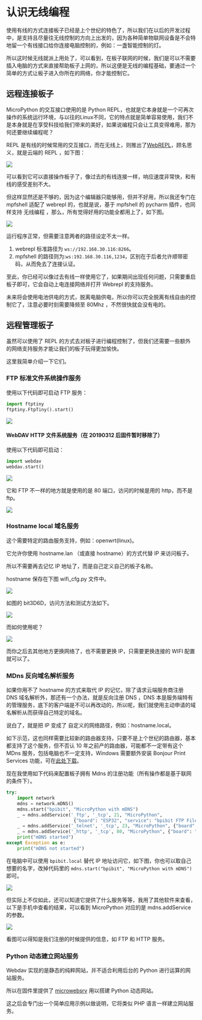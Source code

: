 认识无线编程
============

使用有线的方式连接板子已经是上个世纪的特色了，所以我们在以后的开发过程中，是支持且尽量往无线控制的方向上出发的，因为各种简单物联网设备是不会特地留一个有线接口给你连接电脑控制的，例如：一盏智能控制的灯。

所以这时候无线就派上用处了，可以看到，在板子联网的时候，我们是可以不需要插入电脑的方式来直接帮助板子上网的，所以这便是无线的编程基础，要通过一个简单的方式让板子进入你所在的网络，你才能控制它。

远程连接板子
------------

MicroPython 的交互接口使用的是 Python REPL，也就是它本身就是一个可再次操作的系统运行环境，与以往的Linux不同，它的特点就是简单容易使用，我们不是本身就是在享受科技给我们带来的美好，如果说编程只会让工具变得难用，那为何还要继续编程呢？

REPL 是有线的时候常用的交互接口，而在无线上，则推出了[WebREPL](http://micropython.org/webrepl)，顾名思义，就是云端的 REPL ，如下图：

![](../../assets/micropython/advanced/wireless/webrepl.png)

可以看到它可以直接操作板子了，像过去的有线连接一样，响应速度非常快，和有线的感受差别不大。

但这样显然还是不够的，因为这个编辑器只能够用，但并不好用，所以我还专门在 mpfshell 适配了 webrepl 的，也就是说，基于 mpfshell 的 pycharm 插件，也同样支持 无线编程 ，那么，所有觉得好用的功能全都用上了，如下图。

![](../../assets/micropython/advanced/wireless/pycharm.png)

运行程序正常，但需要注意两者的路径设定不太一样。

1.  webrepl 标准路径为 `ws://192.168.30.116:8266`。
2.  mpfshell 的路径则为:`ws:192.168.30.116,1234`，区别在于后者允许顺带密码，从而免去了连接认证。

至此，你已经可以像过去有线一样使用它了，如果期间出现任何问题，只需要重启板子即可，它会自动上电连接网络并打开 Webrepl 的支持服务。

未来将会使用电池供电的方式，脱离电脑供电，所以你可以完全脱离有线自由的控制它了，注意必要时刻需要降频至 80Mhz ，不然很快就会没有电的。

远程管理板子
------------

虽然可以使用了 REPL 的方式去对板子进行编程控制了，但我们还需要一些额外的网络支持服务才能让我们的板子玩得更加愉快。

这里我简单介绍一下它们。

### FTP 标准文件系统操作服务

使用以下代码即可启动 FTP 服务：

```python
import ftptiny
ftptiny.FtpTiny().start()
```

![](../../assets/micropython/advanced/wireless/ftp.png)

#### WebDAV HTTP 文件系统服务（在 20190312 后固件暂时移除了）

使用以下代码即可启动：

```python
import webdav
webdav.start()
```

![](../../assets/micropython/advanced/wireless/webdav.png)

它和 FTP 不一样的地方就是使用的是 80 端口，访问的时候是用的 http，而不是
ftp。

![](../../assets/micropython/advanced/wireless/webdav_index.png)

### Hostname local 域名服务

这个需要特定的路由服务支持，例如：openwrt(linux)。

它允许你使用 hostname.lan （或直接 hostname）的方式代替 IP 来访问板子。

所以不需要再去记忆 IP 地址了，而是自己定义自己的板子名称。

hostname 保存在下图 wifi\_cfg.py 文件中。

![](../../assets/micropython/advanced/wireless/wifi_cfg.png)

如图的 bit3D6D，访问方法和测试方法如下。

![](../../assets/micropython/advanced/wireless/hostname.png)

而如何使用呢？

![](../../assets/micropython/advanced/wireless/hostname_demo.png)

而你之后去其他地方更换网络了，也不需要更换 IP，只需要更换连接的 WIFI 配置就可以了。

### MDns 反向域名解析服务

如果你用不了 hostname 的方式来取代 IP 的记忆，除了请求云端服务商注册 DNS 域名解析外，那还有一个办法，就是反向注册 DNS ，DNS 本是服务端特有的管理服务，底下的客户端是不可以再改动的，所以呢，我们就使用主动申请的域名解析从而获得自己特定的域名。

说白了，就是把 IP 变成了 自定义的网络路径，例如：hostname.local。

如下示范，这也同样需要比较新的路由器支持，只要不是上个世纪的路由器，基本都支持了这个服务，但不否认 10 年之前产的路由器，可能都不一定带有这个 MDns 服务，包括电脑也不一定支持，Windows 需要额外安装 Bonjour Print Services 功能，可在[此处下载](https://support.apple.com/kb/DL999)。

现在我使用如下代码来配置板子拥有 Mdns 的注册功能（所有操作都是基于联网的条件下）。

```python
try:
    import network
    mdns = network.mDNS()
    mdns.start("bpibit", "MicroPython with mDNS")
    _ = mdns.addService('_ftp', '_tcp', 21, "MicroPython",
                         {"board": "ESP32", "service": "bpibit FTP File transfer", "passive": "True"})
    _ = mdns.addService('_telnet', '_tcp', 23, "MicroPython", {"board": "ESP32", "service": "bpibit Telnet REPL"})
    _ = mdns.addService('_http', '_tcp', 80, "MicroPython", {"board": "ESP32", "service": "bpibit Web server"})
    print("mDNS started")
except Exception as e:
    print("mDNS not started")
```

在电脑中可以使用 `bpibit.local` 替代 IP 地址访问它，如下图，你也可以取自己想要的名字，改掉代码里的 `mdns.start("bpibit", "MicroPython with mDNS")` 即可。

![](../../assets/micropython/advanced/wireless/mdns.png)

但实际上不仅如此，还可以知道它提供了什么服务等等，我用了其他软件来查看，以下是手机中查看的结果，可以看到 MicroPython 对应的是 mdns.addService 的参数。

![](../../assets/micropython/advanced/wireless/mdns_server.png)

看图可以得知是我们注册的时候提供的信息，如 FTP 和 HTTP 服务。

### Python 动态建立网站服务

Webdav 实现的是静态的纯粹网站，并不适合利用后台的 Python 进行运算的网站服务。

所以在固件里提供了 [microwebsrv](https://microwebsrv.hc2.fr/) 用以搭建 Python 动态网站。

这之后会专门出一个简单应用示例以做说明，它将类似 PHP 语言一样建立网站服务。

